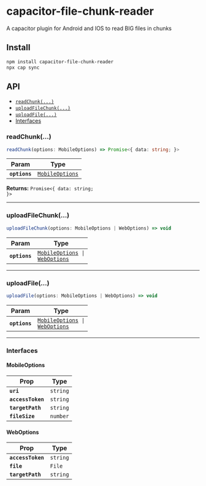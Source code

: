 # capacitor-file-chunk-reader

A capacitor plugin for Android and IOS to read BIG files in chunks

## Install

```bash
npm install capacitor-file-chunk-reader
npx cap sync
```

## API

<docgen-index>

* [`readChunk(...)`](#readchunk)
* [`uploadFileChunk(...)`](#uploadfilechunk)
* [`uploadFile(...)`](#uploadfile)
* [Interfaces](#interfaces)

</docgen-index>

<docgen-api>
<!--Update the source file JSDoc comments and rerun docgen to update the docs below-->

### readChunk(...)

```typescript
readChunk(options: MobileOptions) => Promise<{ data: string; }>
```

| Param         | Type                                                    |
| ------------- | ------------------------------------------------------- |
| **`options`** | <code><a href="#mobileoptions">MobileOptions</a></code> |

**Returns:** <code>Promise&lt;{ data: string; }&gt;</code>

--------------------


### uploadFileChunk(...)

```typescript
uploadFileChunk(options: MobileOptions | WebOptions) => void
```

| Param         | Type                                                                                            |
| ------------- | ----------------------------------------------------------------------------------------------- |
| **`options`** | <code><a href="#mobileoptions">MobileOptions</a> \| <a href="#weboptions">WebOptions</a></code> |

--------------------


### uploadFile(...)

```typescript
uploadFile(options: MobileOptions | WebOptions) => void
```

| Param         | Type                                                                                            |
| ------------- | ----------------------------------------------------------------------------------------------- |
| **`options`** | <code><a href="#mobileoptions">MobileOptions</a> \| <a href="#weboptions">WebOptions</a></code> |

--------------------


### Interfaces


#### MobileOptions

| Prop              | Type                |
| ----------------- | ------------------- |
| **`uri`**         | <code>string</code> |
| **`accessToken`** | <code>string</code> |
| **`targetPath`**  | <code>string</code> |
| **`fileSize`**    | <code>number</code> |


#### WebOptions

| Prop              | Type                |
| ----------------- | ------------------- |
| **`accessToken`** | <code>string</code> |
| **`file`**        | <code>File</code>   |
| **`targetPath`**  | <code>string</code> |

</docgen-api>
